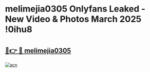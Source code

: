 # melimejia0305 Onlyfans Leaked - New Video & Photos March 2025 !0ihu8

# <h2><a href="https://5lmk1n.iuczelnia.edu.pl?title=melimejia0305&ref=0ihu8">🔗👉 🔴 melimejia0305</a></h2>

[![acn](https://github.com/user-attachments/assets/0f9c940e-d8b0-45ae-aac7-cd30a18b3e1c)](https://5lmk1n.iuczelnia.edu.pl?title=melimejia0305&ref=0ihu8)

